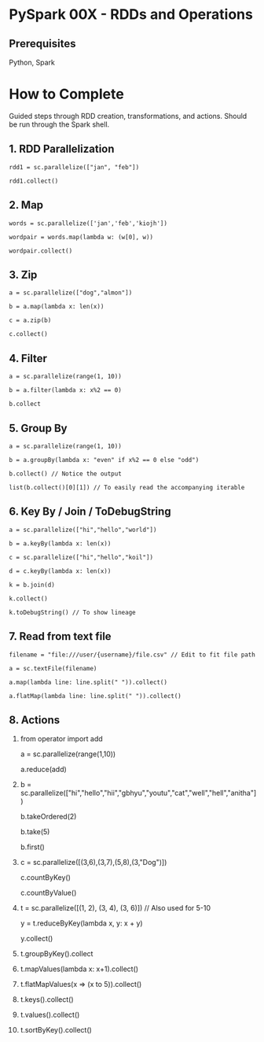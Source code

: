 # PySpark 00X - RDDs and Operations

## Prerequisites

Python, Spark

# How to Complete

Guided steps through RDD creation, transformations, and actions. Should be run through the Spark shell.

## 1. RDD Parallelization

	rdd1 = sc.parallelize(["jan", "feb"])

	rdd1.collect()

## 2. Map

	words = sc.parallelize(['jan','feb','kiojh'])

	wordpair = words.map(lambda w: (w[0], w))

	wordpair.collect()

## 3. Zip
	a = sc.parallelize(["dog","almon"])

	b = a.map(lambda x: len(x))

	c = a.zip(b)

	c.collect()

## 4. Filter

	a = sc.parallelize(range(1, 10))

	b = a.filter(lambda x: x%2 == 0)

	b.collect

## 5. Group By

	a = sc.parallelize(range(1, 10))

	b = a.groupBy(lambda x: "even" if x%2 == 0 else "odd")

	b.collect() // Notice the output

	list(b.collect()[0][1]) // To easily read the accompanying iterable

## 6. Key By / Join / ToDebugString

	a = sc.parallelize(["hi","hello","world"])

	b = a.keyBy(lambda x: len(x))

	c = sc.parallelize(["hi","hello","koil"])

	d = c.keyBy(lambda x: len(x))

	k = b.join(d)

	k.collect()

	k.toDebugString() // To show lineage

## 7. Read from text file

	filename = "file:///user/{username}/file.csv" // Edit to fit file path

	a = sc.textFile(filename) 

	a.map(lambda line: line.split(" ")).collect()

	a.flatMap(lambda line: line.split(" ")).collect()

## 8. Actions

1) from operator import add

	a = sc.parallelize(range(1,10))

	a.reduce(add)

2)  b = sc.parallelize(["hi","hello","hii","gbhyu","youtu","cat","well","hell","anitha"])

	b.takeOrdered(2)

	b.take(5)

	b.first()

3) c = sc.parallelize([(3,6),(3,7),(5,8),(3,"Dog")])

	c.countByKey()

	c.countByValue()

4) t = sc.parallelize([(1, 2), (3, 4), (3, 6)])  // Also used for 5-10

	y = t.reduceByKey(lambda x, y: x + y)

	y.collect()

5) t.groupByKey().collect

6) t.mapValues(lambda x: x+1).collect()

7) t.flatMapValues(x => (x to 5)).collect()

8) t.keys().collect()

9) t.values().collect()

10) t.sortByKey().collect()



